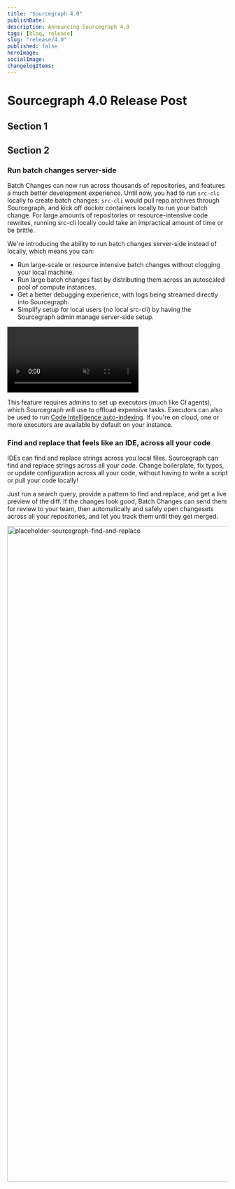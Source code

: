 ```yaml
---
title: "Sourcegraph 4.0"
publishDate: 
description: Announcing Sourcegraph 4.0
tags: [blog, release]
slug: "release/4.0"
published: false
heroImage: 
socialImage: 
changelogItems:
---
```


# Sourcegraph 4.0 Release Post

## Section 1

## Section 2



### Run batch changes server-side

<!-- @malomarrec: The title is the feature, as opposed to the benefit, because there's multiple benefits. Another angle would be to focus on the primary benefit and title this "Run batch changes at large scales" -->

Batch Changes can now run across thousands of repositories, and features a much better development experience. Until now, you had to run `src-cli` locally to create batch changes: `src-cli` would pull repo archives through Sourcegraph, and kick off docker containers locally to run your batch change. For large amounts of repositories or resource-intensive code rewrites, running src-cli locally could take an impractical amount of time or be brittle.

We're introducing the ability to run batch changes server-side instead of locally, which means you can:
- Run large-scale or resource intensive batch changes without clogging your local machine.
- Run large batch changes fast by distributing them across an autoscaled pool of compute instances.
- Get a better debugging experience, with logs being streamed directly into Sourcegraph.
- Simplify setup for local users (no local src-cli) by having the Sourcegraph admin manage server-side setup.

<video loop autoPlay muted playsInline>
  <source src="https://storage.googleapis.com/sourcegraph-assets/blog/4.0/side-by-side.mp4" type="video/mp4" data-cookieconsent="ignore" />
</video>


This feature requires admins to set up executors (much like CI agents), which Sourcegraph will use to offload expensive tasks. Executors can also be used to run [Code Intelligence auto-indexing](#TODO-link-to-section-or-docs). If you're on cloud, one or more executors are available by default on your instance.

### Find and replace that feels like an IDE, across all your code

IDEs can find and replace strings across you local files. Sourcegraph can find and replace strings across all your _code_. Change boilerplate, fix typos, or update configuration across all your code, without having to write a script or pull your code locally!

Just run a search query, provide a pattern to find and replace, and get a live preview of the diff. If the changes look good, Batch Changes can send them for review to your team, then automatically and safely open changesets across all your repositories, and let you track them until they get merged. 

<!-- @malomarrec: this is a placeholder -->
<img width="1497" alt="placeholder-sourcegraph-find-and-replace" src="https://user-images.githubusercontent.com/25070988/181726971-13007592-c3b9-4f69-a8f3-54e0cf13b7ea.png">


